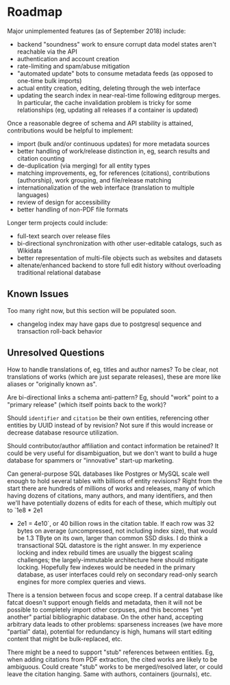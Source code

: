# Roadmap

Major unimplemented features (as of September 2018) include:

- backend "soundness" work to ensure corrupt data model states aren't reachable
  via the API
- authentication and account creation
- rate-limiting and spam/abuse mitigation
- "automated update" bots to consume metadata feeds (as opposed to one-time
  bulk imports)
- actual entity creation, editing, deleting through the web interface
- updating the search index in near-real-time following editgroup merges. In
  particular, the cache invalidation problem is tricky for some relationships
  (eg, updating all releases if a container is updated)

Once a reasonable degree of schema and API stability is attained, contributions
would be helpful to implement:

- import (bulk and/or continuous updates) for more metadata sources
- better handling of work/release distinction in, eg, search results and
  citation counting
- de-duplication (via merging) for all entity types
- matching improvements, eg, for references (citations), contributions
  (authorship), work grouping, and file/release matching
- internationalization of the web interface (translation to multiple languages)
- review of design for accessibility
- better handling of non-PDF file formats

Longer term projects could include:

- full-text search over release files
- bi-directional synchronization with other user-editable catalogs, such as
  Wikidata
- better representation of multi-file objects such as websites and datasets
- altenate/enhanced backend to store full edit history without overloading
  traditional relational database

## Known Issues

Too many right now, but this section will be populated soon.

- changelog index may have gaps due to postgresql sequence and transaction
  roll-back behavior

## Unresolved Questions

How to handle translations of, eg, titles and author names? To be clear, not
translations of works (which are just separate releases), these are more like
aliases or "originally known as".

Are bi-directional links a schema anti-pattern? Eg, should "work" point to a
"primary release" (which itself points back to the work)?

Should `identifier` and `citation` be their own entities, referencing other
entities by UUID instead of by revision? Not sure if this would increase or
decrease database resource utilization.

Should contributor/author affiliation and contact information be retained? It
could be very useful for disambiguation, but we don't want to build a huge
database for spammers or "innovative" start-up marketing.

Can general-purpose SQL databases like Postgres or MySQL scale well enough to
hold several tables with billions of entity revisions? Right from the start
there are hundreds of millions of works and releases, many of which having
dozens of citations, many authors, and many identifiers, and then we'll have
potentially dozens of edits for each of these, which multiply out to `1e8 * 2e1
* 2e1 = 4e10`, or 40 billion rows in the citation table. If each row was 32
bytes on average (uncompressed, not including index size), that would be 1.3
TByte on its own, larger than common SSD disks. I do think a transactional SQL
datastore is the right answer. In my experience locking and index rebuild times
are usually the biggest scaling challenges; the largely-immutable architecture
here should mitigate locking. Hopefully few indexes would be needed in the
primary database, as user interfaces could rely on secondary read-only search
engines for more complex queries and views.

There is a tension between focus and scope creep. If a central database like
fatcat doesn't support enough fields and metadata, then it will not be possible
to completely import other corpuses, and this becomes "yet another" partial
bibliographic database. On the other hand, accepting arbitrary data leads to
other problems: sparseness increases (we have more "partial" data), potential
for redundancy is high, humans will start editing content that might be
bulk-replaced, etc.

There might be a need to support "stub" references between entities. Eg, when
adding citations from PDF extraction, the cited works are likely to be
ambiguous. Could create "stub" works to be merged/resolved later, or could
leave the citation hanging. Same with authors, containers (journals), etc.
